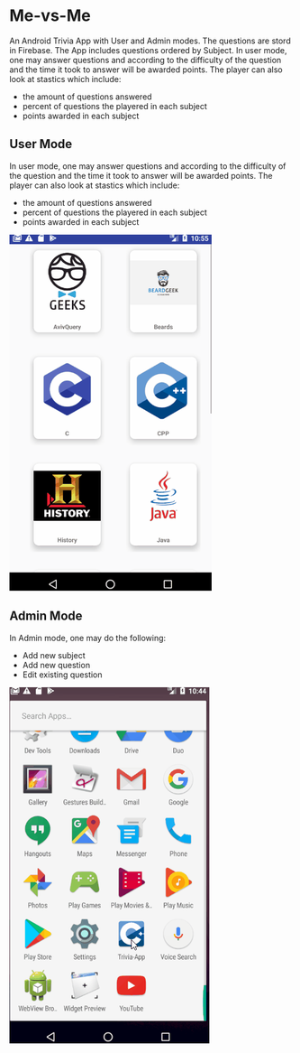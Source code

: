 # Me-vs-Me
An Android Trivia App with User and Admin modes. The questions are stord in Firebase. The App includes questions ordered by Subject.
In user mode, one may answer questions and according to the difficulty of the question and the time it took to answer will be awarded points. 
The player can also look at stastics which include:
* the amount of questions answered 
* percent of questions the playered in each subject
* points awarded in each subject


## User Mode
In user mode, one may answer questions and according to the difficulty of the question and the time it took to answer will be awarded points. 
The player can also look at stastics which include:
* the amount of questions answered 
* percent of questions the playered in each subject
* points awarded in each subject

![Alt text](/gifs/user.gif?raw=true "User Screen")

## Admin Mode
In Admin mode, one may do the following:
* Add new subject 
* Add new question
* Edit existing question

![Alt text](/gifs/admin.gif?raw=true "Admin Screen")



